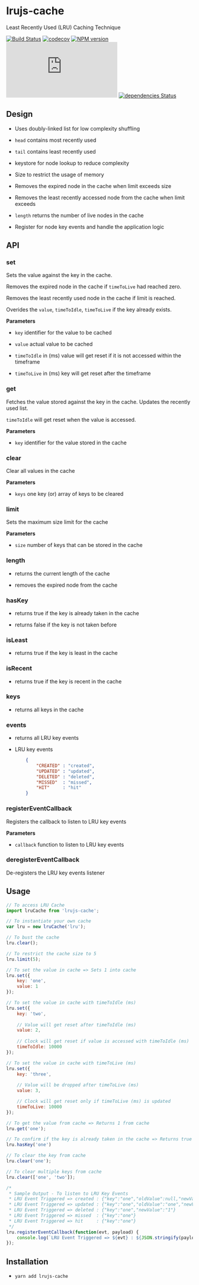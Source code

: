 # lrujs-cache

Least Recently Used (LRU) Caching Technique

[![Build Status](https://travis-ci.org/sankar-ganesh/lrujs-cache.svg?branch=master)](https://travis-ci.org/sankar-ganesh/lrujs-cache) [![codecov](https://codecov.io/gh/sankar-ganesh/lrujs-cache/branch/master/graph/badge.svg)](https://codecov.io/gh/sankar-ganesh/lrujs-cache) [![NPM version](https://img.shields.io/npm/v/lrujs-cache.svg)](https://www.npmjs.com/package/lrujs-cache) [![gzip size](https://img.badgesize.io/https://unpkg.com/lrujs-cache/dist/lru.js?compression=gzip)](https://www.npmjs.com/package/lrujs-cache) [![dependencies Status](https://david-dm.org/sankar-ganesh/lrujs-cache/status.svg)](https://david-dm.org/sankar-ganesh/lrujs-cache)

## Design

- Uses doubly-linked list for low complexity shuffling

- `head` contains most recently used

- `tail` contains least recently used

- keystore for node lookup to reduce complexity

- Size to restrict the usage of memory

- Removes the expired node in the cache when limit exceeds size

- Removes the least recently accessed node from the cache when limit exceeds

- `length` returns the number of live nodes in the cache

- Register for node key events and handle the application logic

## API

### set

Sets the value against the key in the cache.

Removes the expired node in the cache if `timeToLive` had reached zero.

Removes the least recently used node in the cache if limit is reached.

Overides the `value`, `timeToIdle`, `timeToLive` if the key already exists.

**Parameters**

- `key` identifier for the value to be cached

- `value` actual value to be cached

- `timeToIdle` in (ms) value will get reset if it is not accessed within the timeframe

- `timeToLive` in (ms) key will get reset after the timeframe

### get

Fetches the value stored against the key in the cache. Updates the recently used list.

`timeToIdle` will get reset when the value is accessed.

**Parameters**

- `key` identifier for the value stored in the cache

### clear

Clear all values in the cache

**Parameters**

- `keys` one key (or) array of keys to be cleared

### limit

Sets the maximum size limit for the cache

**Parameters**

- `size` number of keys that can be stored in the cache

### length

- returns the current length of the cache

- removes the expired node from the cache

### hasKey

- returns true if the key is already taken in the cache

- returns false if the key is not taken before

### isLeast

- returns true if the key is least in the cache

### isRecent

- returns true if the key is recent in the cache

### keys

- returns all keys in the cache

### events

- returns all LRU key events

- LRU key events

	```json
		{
			"CREATED" : "created",
			"UPDATED" : "updated",
			"DELETED" : "deleted",
			"MISSED"  : "missed",
			"HIT" 	  : "hit"
		}
	```

### registerEventCallback

Registers the callback to listen to LRU key events

**Parameters**

- `callback` function to listen to LRU key events

### deregisterEventCallback

De-registers the LRU key events listener

## Usage

```javascript
// To access LRU Cache
import lruCache from 'lrujs-cache';

// To instantiate your own cache
var lru = new lruCache('lru');

// To bust the cache
lru.clear();

// To restrict the cache size to 5
lru.limit(5);

// To set the value in cache => Sets 1 into cache
lru.set({
	key: 'one',
	value: 1
});

// To set the value in cache with timeToIdle (ms)
lru.set({
	key: 'two',
	
	// Value will get reset after timeToIdle (ms)
	value: 2,
	
	// Clock will get reset if value is accessed with timeToIdle (ms)
	timeToIdle: 10000
});

// To set the value in cache with timeToLive (ms)
lru.set({
	key: 'three',
	
	// Value will be dropped after timeToLive (ms)
	value: 3,

	// Clock will get reset only if timeToLive (ms) is updated
	timeToLive: 10000
});

// To get the value from cache => Returns 1 from cache
lru.get('one');

// To confirm if the key is already taken in the cache => Returns true
lru.hasKey('one')

// To clear the key from cache
lru.clear('one');

// To clear multiple keys from cache
lru.clear(['one', 'two']);

/*
 * Sample Output - To listen to LRU Key Events
 * LRU Event Triggered => created : {"key":"one","oldValue":null,"newValue":"one"}
 * LRU Event Triggered => updated : {"key":"one","oldValue":"one","newValue":"1"}
 * LRU Event Triggered => deleted : {"key":"one","newValue":"1"}
 * LRU Event Triggered => missed  : {"key":"one"}
 * LRU Event Triggered => hit     : {"key":"one"}
 */
lru.registerEventCallback(function(evt, payload) {
	console.log(`LRU Event Triggered => ${evt} : ${JSON.stringify(payload)}`);
});
```

## Installation

* `yarn add lrujs-cache`

